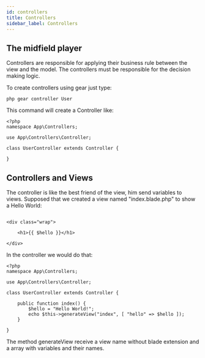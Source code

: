 ```yaml
---
id: controllers
title: Controllers
sidebar_label: Controllers
---
```


## The midfield player

Controllers are responsible for applying their business rule between the view and the model.
The controllers must be responsible for the decision making logic. 

To create controllers using gear just type:

`
    php gear controller User
`

This command will create a Controller like:

```
<?php 
namespace App\Controllers;

use App\Controllers\Controller;

class UserController extends Controller {

}
```

## Controllers and Views

The controller is like the best friend of the view, him send variables to views.
Supposed that we created a view named "index.blade.php" to show a Hello World:

```

<div class="wrap">

	<h1>{{ $hello }}</h1>

</div> 

```
In the controller we would do that: 

```
<?php 
namespace App\Controllers;

use App\Controllers\Controller;

class UserController extends Controller {

    public function index() {
        $hello = "Hello World!";
        echo $this->generateView("index", [ "hello" => $hello ]);
    }

}
```

The method generateView receive a view name without blade extension and a array with variables and their names.